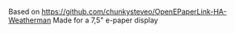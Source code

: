 Based on   https://github.com/chunkysteveo/OpenEPaperLink-HA-Weatherman
Made for a 7,5" e-paper display
